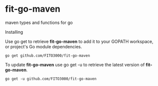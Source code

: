 # fit-go-maven
maven types and functions for go

Installing

Use go get to retrieve **fit-go-maven** to add it to your GOPATH workspace, or project's Go module dependencies.

```
go get github.com/FITO3000/fit-go-maven
```

To update **fit-go-maven** use go get -u to retrieve the latest version of **fit-go-maven**.

```
go get -u github.com/FITO3000/fit-go-maven
```
